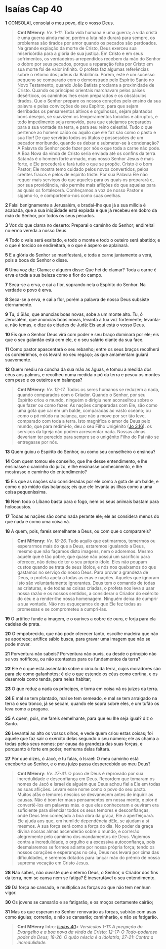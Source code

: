 # Isaías Cap 40

**1** 	CONSOLAI, consolai o meu povo, diz o vosso Deus.

> **Cmt MHenry**: *Vv. 1-11.* Toda vida humana é uma guerra; a vida cristã é uma guerra ainda maior, porém a luta não durará para sempre, os problemas são tirados por amor quando os pecados são perdoados. Na grande expiação da morte de Cristo, Deus exerceu sua misericórdia para a glória de sua justiça. Em Cristo e em seus sofrimentos, os verdadeiros arrependidos recebem da mão do Senhor o dobro por seus pecados, porque a reparação feita por Cristo em sua morte foi de valor infinito. O profeta faz algumas referências sobre o retomo dos judeus da Babilônia. Porém, este é um sucesso pequeno se comparado com o demonstrado pelo Espírito Santo no Novo Testamento, quando João Batista proclama a proximidade de Cristo. Quando os príncipes orientais marchavam pelos países desérticos, os caminhos lhes eram preparados e os obstáculos tirados. Que o Senhor prepare os nossos corações pelo ensino da sua palavra e pelas convicções do seu Espírito, para que sejam derribados os pensamentos altivos e orgulhosos, sejam plantados bons desejos, se suavizem os temperamentos torcidos e abruptos, e todo impedimento seja removido, para que estejamos preparados para a sua vontade na terra, e para seu reino celestial. Tudo o que pertence ao homem caído ou aquilo que ele faz são como o pasto e sua flor! De que servirão todos os títulos e possessões de um pecador moribundo, quando os deixar e submeter-se à condenação? A Palavra do Senhor pode fazer por nós o que toda a carne não pode. A Boa Nova da vinda de Cristo seria enviada até os confins da terra. Satanás é o homem forte armado, mas nosso Senhor Jesus é mais forte, e Ele procederá e fará tudo o que se propõe. Cristo é o bom Pastor; Ele mostra temo cuidado pelos novos convertidos, pelos crentes fracos e pelos de espírito triste. Por sua Palavra Ele não requer mais serviços do que aqueles para os quais os preparará e, por sua providência, não permite mais aflições do que aquelas para as quais os fortalecerá. Conheçamos a voz de nosso Pastor e sigamo-lo, e comportemo-nos como suas ovelhas.

**2** 	Falai benignamente a Jerusalém, e bradai-lhe que já a sua milícia é acabada, que a sua iniqüidade está expiada e que já recebeu em dobro da mão do Senhor, por todos os seus pecados.

**3** 	Voz do que clama no deserto: Preparai o caminho do Senhor; endireitai no ermo vereda a nosso Deus.

**4** 	Todo o vale será exaltado, e todo o monte e todo o outeiro será abatido; e o que é torcido se endireitará, e o que é áspero se aplainará.

**5** 	E a glória do Senhor se manifestará, e toda a carne juntamente a verá, pois a boca do Senhor o disse.

**6** 	Uma voz diz: Clama; e alguém disse: Que hei de clamar? Toda a carne é erva e toda a sua beleza como a flor do campo.

**7** 	Seca-se a erva, e cai a flor, soprando nela o Espírito do Senhor. Na verdade o povo é erva.

**8** 	Seca-se a erva, e cai a flor, porém a palavra de nosso Deus subsiste eternamente.

**9** 	Tu, ó Sião, que anuncias boas novas, sobe a um monte alto. Tu, ó Jerusalém, que anuncias boas novas, levanta a tua voz fortemente; levanta-a, não temas, e dize às cidades de Judá: Eis aqui está o vosso Deus.

**10** 	Eis que o Senhor Deus virá com poder e seu braço dominará por ele; eis que o seu galardão está com ele, e o seu salário diante da sua face.

**11** 	Como pastor apascentará o seu rebanho; entre os seus braços recolherá os cordeirinhos, e os levará no seu regaço; as que amamentam guiará suavemente.

**12** 	Quem mediu na concha da sua mão as águas, e tomou a medida dos céus aos palmos, e recolheu numa medida o pó da terra e pesou os montes com peso e os outeiros em balanças?

> **Cmt MHenry**: *Vv. 12-17.* Todos os seres humanos se reduzem a nada, quando comparados com o Criador. Quando o Senhor, por seu Espírito criou o mundo, ninguém o dirigiu nem aconselhou sobre o que fazer ou como fazer. As nações comparadas com Ele, são como uma gota que cai em um balde, comparadas ao vasto oceano; ou como o pó miúdo na balança, que não a move por ser tão leve, comparado com toda a terra. Isto magnífica o amor de Deus pelo mundo, que para redimi-lo, deu o seu Filho Unigênito ([Jo 3.16](../43N-Joa/03.md#16)). os serviços da Igreja não podem acrescentar nada. Nossas almas deveríam ter perecido para sempre se o unigênito Filho do Pai não se entregasse por nós.

**13** 	Quem guiou o Espírito do Senhor, ou como seu conselheiro o ensinou?

**14** 	Com quem tomou ele conselho, que lhe desse entendimento, e lhe ensinasse o caminho do juízo, e lhe ensinasse conhecimento, e lhe mostrasse o caminho do entendimento?

**15** 	Eis que as nações são consideradas por ele como a gota de um balde, e como o pó miúdo das balanças; eis que ele levanta as ilhas como a uma coisa pequeníssima.

**16** 	Nem todo o Líbano basta para o fogo, nem os seus animais bastam para holocaustos.

**17** 	Todas as nações são como nada perante ele; ele as considera menos do que nada e como uma coisa vã.

**18** 	A quem, pois, fareis semelhante a Deus, ou com que o comparareis?

> **Cmt MHenry**: *Vv. 18-26.* Tudo aquilo que estimarmos, temermos ou esperarmos mais do que a Deus, estaremos igualando a Deus, mesmo que não façamos disto imagens, nem o adoremos. Mesmo aquele que é tão pobre, que quase não possui um sacrifício para oferecer, não deixa de ter o seu próprio ídolo. Eles não poupam custos quando se trata de seus ídolos, e nós nos queixamos do que gastamos no serviço do nosso Deus. Para provar a grandeza de Deus, o profeta apela a todas as eras e nações. Aqueles que ignoram isto são voluntariamente ignorantes. Deus tem o comando de todas as criaturas, e de todas as coisas criadas, o profeta nos leva a usar nossa razão e os nossos sentidos, a considerar o Criador do exército do céu e a render-lhe nossa homenagem. Ninguém deixa de cumprir a sua vontade. Não nos esqueçamos de que Ele fez todas as promessas e se comprometeu a cumpri-las.

**19** 	O artífice funde a imagem, e o ourives a cobre de ouro, e forja para ela cadeias de prata.

**20** 	O empobrecido, que não pode oferecer tanto, escolhe madeira que não se apodrece; artífice sábio busca, para gravar uma imagem que não se pode mover.

**21** 	Porventura não sabeis? Porventura não ouvis, ou desde o princípio não se vos notificou, ou não atentastes para os fundamentos da terra?

**22** 	Ele é o que está assentado sobre o círculo da terra, cujos moradores são para ele como gafanhotos; é ele o que estende os céus como cortina, e os desenrola como tenda, para neles habitar;

**23** 	O que reduz a nada os príncipes, e torna em coisa vã os juízes da terra.

**24** 	E mal se tem plantado, mal se tem semeado, e mal se tem arraigado na terra o seu tronco, já se secam, quando ele sopra sobre eles, e um tufão os leva como a pragana.

**25** 	A quem, pois, me fareis semelhante, para que eu lhe seja igual? diz o Santo.

**26** 	Levantai ao alto os vossos olhos, e vede quem criou estas coisas; foi aquele que faz sair o exército delas segundo o seu número; ele as chama a todas pelos seus nomes; por causa da grandeza das suas forças, e porquanto é forte em poder, nenhuma delas faltará.

**27** 	Por que dizes, ó Jacó, e tu falas, ó Israel: O meu caminho está encoberto ao Senhor, e o meu juízo passa despercebido ao meu Deus?

> **Cmt MHenry**: *Vv. 27-31.* O povo de Deus é reprovado por sua incredulidade e desconfiança em Deus. Recordem que tomaram os nomes de Jacó e Israel de alguém que Deus achou fiel a Ele em todas as suas aflições. Levam esse nome como o povo do seu pacto. Muitos afãs e temores néscios se desvanecem antes de inquirir as causas. Não é bom ter maus pensamentos em nossa mente, e pior é convertê-los em palavras más. o que eles conheceram e ouviram era suficiente para silenciar todos os seus temores e desconfianças, onde Deus tem começado a boa obra da graça, Ele a aperfeiçoará. Ele ajuda aos que, em humilde dependência dEle, se ajudam a si mesmos. A sua força será como a força do dia. No poder da graça divina nossas almas ascenderão sobre o mundo, e correrão alegremente pelo caminho dos mandamentos de Deus. Vigiemos contra a incredulidade, o orgulho e a excessiva auto­confiança, pois desmaiaremos se formos adiante por nossa própria força; tendo os nossos corações e esperanças no céu, Deus nos levará por cima das dificuldades, e seremos dotados para lançar mão do prêmio de nossa suprema vocação em Cristo Jesus.

**28** 	Não sabes, não ouviste que o eterno Deus, o Senhor, o Criador dos fins da terra, nem se cansa nem se fatiga? É inescrutável o seu entendimento.

**29** 	Dá força ao cansado, e multiplica as forças ao que não tem nenhum vigor.

**30** 	Os jovens se cansarão e se fatigarão, e os moços certamente cairão;

**31** 	Mas os que esperam no Senhor renovarão as forças, subirão com asas como águias; correrão, e não se cansarão; caminharão, e não se fatigarão.


> **Cmt MHenry** Intro: *[Isaías 40](../23A-Is/40.md#0)*> *Versículos 1-11: A pregação do Evangelho e a boa nova da vinda de Cristo; 12-17: O Todo-poderoso poder de Deus; 18-26. O quão néscia é a idolatria; 27-21: Contra a incredulidade.*